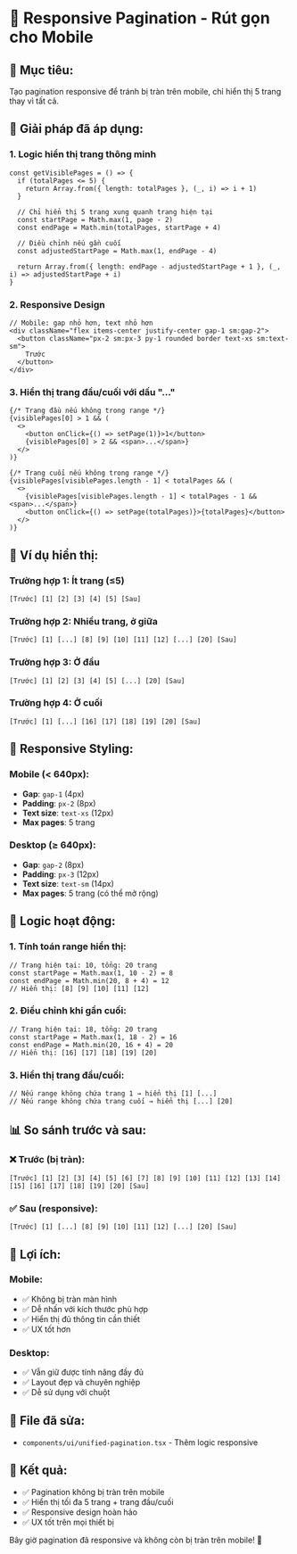 # 📱 Responsive Pagination - Rút gọn cho Mobile

## 🎯 **Mục tiêu:**
Tạo pagination responsive để tránh bị tràn trên mobile, chỉ hiển thị 5 trang thay vì tất cả.

## 🔧 **Giải pháp đã áp dụng:**

### **1. Logic hiển thị trang thông minh**
```tsx
const getVisiblePages = () => {
  if (totalPages <= 5) {
    return Array.from({ length: totalPages }, (_, i) => i + 1)
  }
  
  // Chỉ hiển thị 5 trang xung quanh trang hiện tại
  const startPage = Math.max(1, page - 2)
  const endPage = Math.min(totalPages, startPage + 4)
  
  // Điều chỉnh nếu gần cuối
  const adjustedStartPage = Math.max(1, endPage - 4)
  
  return Array.from({ length: endPage - adjustedStartPage + 1 }, (_, i) => adjustedStartPage + i)
}
```

### **2. Responsive Design**
```tsx
// Mobile: gap nhỏ hơn, text nhỏ hơn
<div className="flex items-center justify-center gap-1 sm:gap-2">
  <button className="px-2 sm:px-3 py-1 rounded border text-xs sm:text-sm">
    Trước
  </button>
</div>
```

### **3. Hiển thị trang đầu/cuối với dấu "..."**
```tsx
{/* Trang đầu nếu không trong range */}
{visiblePages[0] > 1 && (
  <>
    <button onClick={() => setPage(1)}>1</button>
    {visiblePages[0] > 2 && <span>...</span>}
  </>
)}

{/* Trang cuối nếu không trong range */}
{visiblePages[visiblePages.length - 1] < totalPages && (
  <>
    {visiblePages[visiblePages.length - 1] < totalPages - 1 && <span>...</span>}
    <button onClick={() => setPage(totalPages)}>{totalPages}</button>
  </>
)}
```

## 📱 **Ví dụ hiển thị:**

### **Trường hợp 1: Ít trang (≤5)**
```
[Trước] [1] [2] [3] [4] [5] [Sau]
```

### **Trường hợp 2: Nhiều trang, ở giữa**
```
[Trước] [1] [...] [8] [9] [10] [11] [12] [...] [20] [Sau]
```

### **Trường hợp 3: Ở đầu**
```
[Trước] [1] [2] [3] [4] [5] [...] [20] [Sau]
```

### **Trường hợp 4: Ở cuối**
```
[Trước] [1] [...] [16] [17] [18] [19] [20] [Sau]
```

## 🎨 **Responsive Styling:**

### **Mobile (< 640px):**
- **Gap**: `gap-1` (4px)
- **Padding**: `px-2` (8px)
- **Text size**: `text-xs` (12px)
- **Max pages**: 5 trang

### **Desktop (≥ 640px):**
- **Gap**: `gap-2` (8px)  
- **Padding**: `px-3` (12px)
- **Text size**: `text-sm` (14px)
- **Max pages**: 5 trang (có thể mở rộng)

## 🔄 **Logic hoạt động:**

### **1. Tính toán range hiển thị:**
```tsx
// Trang hiện tại: 10, tổng: 20 trang
const startPage = Math.max(1, 10 - 2) = 8
const endPage = Math.min(20, 8 + 4) = 12
// Hiển thị: [8] [9] [10] [11] [12]
```

### **2. Điều chỉnh khi gần cuối:**
```tsx
// Trang hiện tại: 18, tổng: 20 trang
const startPage = Math.max(1, 18 - 2) = 16
const endPage = Math.min(20, 16 + 4) = 20
// Hiển thị: [16] [17] [18] [19] [20]
```

### **3. Hiển thị trang đầu/cuối:**
```tsx
// Nếu range không chứa trang 1 → hiển thị [1] [...]
// Nếu range không chứa trang cuối → hiển thị [...] [20]
```

## 📊 **So sánh trước và sau:**

### **❌ Trước (bị tràn):**
```
[Trước] [1] [2] [3] [4] [5] [6] [7] [8] [9] [10] [11] [12] [13] [14] [15] [16] [17] [18] [19] [20] [Sau]
```

### **✅ Sau (responsive):**
```
[Trước] [1] [...] [8] [9] [10] [11] [12] [...] [20] [Sau]
```

## 🎯 **Lợi ích:**

### **Mobile:**
- ✅ Không bị tràn màn hình
- ✅ Dễ nhấn với kích thước phù hợp
- ✅ Hiển thị đủ thông tin cần thiết
- ✅ UX tốt hơn

### **Desktop:**
- ✅ Vẫn giữ được tính năng đầy đủ
- ✅ Layout đẹp và chuyên nghiệp
- ✅ Dễ sử dụng với chuột

## 📁 **File đã sửa:**
- `components/ui/unified-pagination.tsx` - Thêm logic responsive

## 🚀 **Kết quả:**
- ✅ Pagination không bị tràn trên mobile
- ✅ Hiển thị tối đa 5 trang + trang đầu/cuối
- ✅ Responsive design hoàn hảo
- ✅ UX tốt trên mọi thiết bị

Bây giờ pagination đã responsive và không còn bị tràn trên mobile! 🎉
